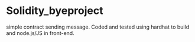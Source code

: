 # Solidity_byeproject
simple contract sending message. Coded and tested using hardhat to build and node.js/JS in front-end.
